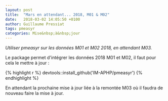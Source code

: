 ```yaml
---
layout: post
title:  "Mars en attendant... 2018, M01 & M02"
date:   2018-03-02 14:05:50 +0100
author: Guillaume Pressiat
tags: pmeasyr
categories: Mise&nbsp;à&nbsp;jour
---
```



*Utiliser pmeasyr sur les données M01 et M02 2018, en attendant M03.*

<!--more-->


Le package permet d'intégrer les données 2018 M01 et M02, il faut pour cela le mettre à jour :


{% highlight r %}
devtools::install_github('IM-APHP/pmeasyr')
{% endhighlight %}

En attendant la prochaine mise à jour liée à la remontée M03 où il faudra de nouveau faire la mise à jour.
